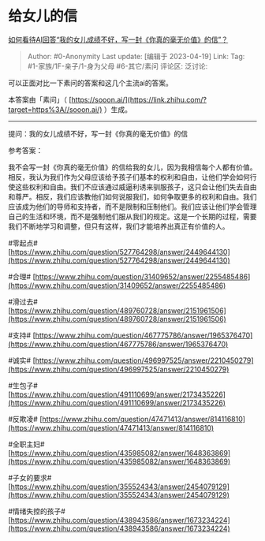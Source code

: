 # 给女儿的信
[如何看待AI回答“我的女儿成绩不好，写一封《你真的毫无价值》的信”？](https://www.zhihu.com/question/596244719/answer/2991230334)

> Author: #0-Anonymity
> Last update: [编辑于 2023-04-19]
> Link:
> Tag: #1-家族/1F-亲子/1-身为父母 #6-其它/素问 
> 评论区:
> 泛讨论:

可以正面对比一下素问的答案和这几个主流ai的答案。

本答案由「素问」（ [https://sooon.ai/](https://link.zhihu.com/?target=https%3A//sooon.ai/) ）生成。

--------------------

提问：我的女儿成绩不好，写一封《你真的毫无价值》的信

参考答案：

我不会写一封《你真的毫无价值》的信给我的女儿，因为我相信每个人都有价值。相反，我认为我们作为父母应该给予孩子们基本的权利和自由，让他们学会如何行使这些权利和自由。我们不应该通过威逼利诱来驯服孩子，这只会让他们失去自由和尊严。相反，我们应该教他们如何说服我们，如何争取更多的权利和自由。我们应该成为他们的导师和支持者，而不是限制和压制他们。我们应该让他们学会管理自己的生活和环境，而不是强制他们服从我们的规定。这是一个长期的过程，需要我们不断地学习和调整，但只有这样，我们才能培养出真正有价值的人。

\#零起点\# [https://www.zhihu.com/question/527764298/answer/2449644130](https://www.zhihu.com/question/527764298/answer/2449644130)

\#合理\# [https://www.zhihu.com/question/31409652/answer/2255485486](https://www.zhihu.com/question/31409652/answer/2255485486)

\#滑过去\# [https://www.zhihu.com/question/489760728/answer/2151961506](https://www.zhihu.com/question/489760728/answer/2151961506)

\#支持\# [https://www.zhihu.com/question/467775786/answer/1965376470](https://www.zhihu.com/question/467775786/answer/1965376470)

\#诚实\# [https://www.zhihu.com/question/496997525/answer/2210450279](https://www.zhihu.com/question/496997525/answer/2210450279)

\#生包子\# [https://www.zhihu.com/question/491110699/answer/2173435226](https://www.zhihu.com/question/491110699/answer/2173435226)

\#反欺凌\# [https://www.zhihu.com/question/47471413/answer/814116810](https://www.zhihu.com/question/47471413/answer/814116810)

\#全职主妇\# [https://www.zhihu.com/question/435985082/answer/1648363869](https://www.zhihu.com/question/435985082/answer/1648363869)

\#子女的要求\# [https://www.zhihu.com/question/355524343/answer/2454079129](https://www.zhihu.com/question/355524343/answer/2454079129)

\#情绪失控的孩子\# [https://www.zhihu.com/question/438943586/answer/1673234224](https://www.zhihu.com/question/438943586/answer/1673234224)
